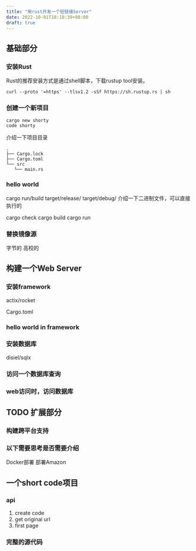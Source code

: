 ```yaml
---
title: "用rust开发一个短链接Server"
date: 2022-10-01T18:18:39+08:00
draft: true
---
```


## 基础部分
### 安装Rust
Rust的推荐安装方式是通过shell脚本，下载rustup tool安装。

```
curl --proto '=https' --tlsv1.2 -sSf https://sh.rustup.rs | sh
```
### 创建一个新项目
```
cargo new shorty
code shorty

```
介绍一下项目目录

```
.
├── Cargo.lock
├── Cargo.toml
└── src
   └── main.rs
```
### hello world
cargo run/build
target/release/
target/debug/
介绍一下二进制文件，可以直接执行的

cargo check
cargo build
cargo run

### 替换镜像源
字节的
高校的

## 构建一个Web Server

### 安装framework
actix/rocket

Cargo.toml

### hello world in framework


### 安装数据库
disiel/sqlx

### 访问一个数据库查询

### web访问时，访问数据库

## TODO 扩展部分
### 构建跨平台支持
### 以下需要思考是否需要介绍
Docker部署
部署Amazon

## 一个short code项目

### api
1. create code
2. get original url
3. first page


### 完整的源代码

